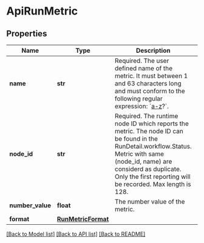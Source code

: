 # ApiRunMetric

## Properties
Name | Type | Description | Notes
------------ | ------------- | ------------- | -------------
**name** | **str** | Required. The user defined name of the metric. It must between 1 and 63 characters long and must conform to the following regular expression: &#x60;[a-z]([-a-z0-9]*[a-z0-9])?&#x60;. | [optional] 
**node_id** | **str** | Required. The runtime node ID which reports the metric. The node ID can be found in the RunDetail.workflow.Status. Metric with same (node_id, name) are considerd as duplicate. Only the first reporting will be recorded. Max length is 128. | [optional] 
**number_value** | **float** | The number value of the metric. | [optional] 
**format** | [**RunMetricFormat**](RunMetricFormat.md) |  | [optional] 

[[Back to Model list]](../README.md#documentation-for-models) [[Back to API list]](../README.md#documentation-for-api-endpoints) [[Back to README]](../README.md)


